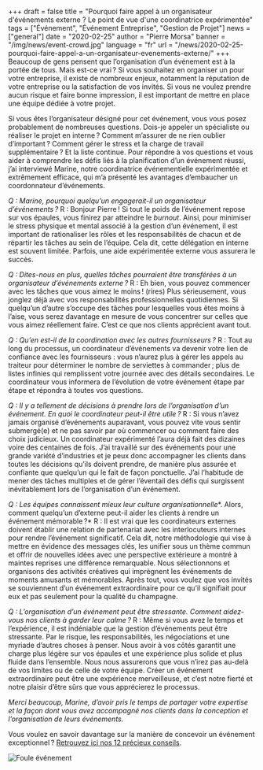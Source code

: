 +++
draft = false
title = "Pourquoi faire appel à un organisateur d'événements externe ? Le point de vue d'une coordinatrice expérimentée"
tags = ["Événement", "Événement Entreprise", "Gestion de Projet"]
news = ["general"]
date = "2020-02-25"
author = "Pierre Morsa"
banner = "/img/news/event-crowd.jpg"
language = "fr"
url = "/news/2020-02-25-pourquoi-faire-appel-a-un-organisateur-evenements-externe/"
+++
Beaucoup de gens pensent que l’organisation d’un événement est à la portée de tous. Mais est-ce vrai ? Si vous souhaitez en organiser un pour votre entreprise, il existe de nombreux enjeux, notamment la réputation de votre entreprise ou la satisfaction de vos invités. Si vous ne voulez prendre aucun risque et faire bonne impression, il est important de mettre en place une équipe dédiée à votre projet.

Si vous êtes l’organisateur désigné pour cet événement, vous vous posez probablement de nombreuses questions. Dois-je appeler un spécialiste ou réaliser le projet en interne ? Comment m’assurer de ne rien oublier d’important ? Comment gérer le stress et la charge de travail supplémentaire ? Et la liste continue. Pour répondre à vos questions et vous aider à comprendre les défis liés à la planification d’un événement réussi, j’ai interviewé Marine, notre coordinatrice événementielle expérimentée et extrêmement efficace, qui m’a présenté les avantages d’embaucher un coordonnateur d’événements.

*Q : Marine, pourquoi quelqu’un engagerait-il un organisateur d’événements ?*
R : Bonjour Pierre ! Si tout le poids de l’événement repose sur vos épaules, vous finirez par atteindre le *burnout*. Ainsi, pour minimiser le stress physique et mental associé à la gestion d’un événement, il est important de rationaliser les rôles et les responsabilités de chacun et de répartir les tâches au sein de l’équipe. Cela dit, cette délégation en interne est souvent limitée. Parfois, une aide expérimentée externe vous assurera le succès.

*Q : Dites-nous en plus, quelles tâches pourraient être transférées à un organisateur d’événements externe ?*
R : Eh bien, vous pouvez commencer avec les tâches que vous aimez le moins ! (rires) Plus sérieusement, vous jonglez déjà avec vos responsabilités professionnelles quotidiennes. Si quelqu’un d’autre s’occupe des tâches pour lesquelles vous êtes moins à l’aise, vous serez davantage en mesure de vous concentrer sur celles que vous aimez réellement faire. C’est ce que nos clients apprécient avant tout.

*Q : Qu’en est-il de la coordination avec les autres fournisseurs ?*
R : Tout au long du processus, un coordinateur d’événements va devenir votre lien de confiance avec les fournisseurs : vous n’aurez plus à gérer les appels au traiteur pour déterminer le nombre de serviettes à commander ; plus de listes infinies qui remplissent votre journée avec des détails secondaires. Le coordinateur vous informera de l’évolution de votre événement étape par étape et répondra à toutes vos questions.

*Q : Il y a tellement de décisions à prendre lors de l’organisation d’un événement. En quoi le coordinateur peut-il être utile ?*
R : Si vous n’avez jamais organisé d’événements auparavant, vous pouvez vite vous sentir submergé(e) et ne pas savoir par où commencer ou comment faire des choix judicieux. Un coordinateur expérimenté l’aura déjà fait des dizaines voire des centaines de fois. J’ai travaillé sur des événements pour une grande variété d’industries et je peux donc accompagner les clients dans toutes les décisions qu’ils doivent prendre, de manière plus assurée et confiante que quelqu’un qui le fait de façon ponctuelle. J’ai l’habitude de mener des tâches multiples et de gérer l’éventail des défis qui surgissent inévitablement lors de l’organisation d’un événement.

*Q : Les équipes connaissent mieux leur* *culture organisationnelle**. Alors, comment quelqu’un d’externe peut-il aider les clients à rendre un événement mémorable ?*
R : Il est vrai que les coordinateurs externes doivent établir une relation de partenariat avec les interlocuteurs internes pour rendre l’événement significatif. Cela dit, notre méthodologie qui vise à mettre en évidence des messages clés, les unifier sous un thème commun et offrir de nouvelles idées avec une perspective extérieure a montré à maintes reprises une différence remarquable. Nous sélectionnons et organisons des activités créatives qui imprègnent les événements de moments amusants et mémorables. Après tout, vous voulez que vos invités se souviennent d’un événement extraordinaire pour ce qu’il signifiait pour eux et pas seulement pour la qualité du champagne.

*Q : L’organisation d’un événement peut être stressante. Comment aidez-vous nos clients à garder leur calme ?*
R : Même si vous avez le temps et l’expérience, il est indéniable que la gestion d’événements peut être stressante. Par le risque, les responsabilités, les négociations et une myriade d’autres choses à penser. Nous avoir à vos côtés garantit une charge plus légère sur vos épaules et une expérience plus solide et plus fluide dans l’ensemble. Nous nous assurerons que vous n’irez pas au-delà de vos limites ou de celle de votre équipe. Créer un événement extraordinaire peut être une expérience merveilleuse, et c’est notre fierté et notre plaisir d’être sûrs que vous apprécierez le processus.

*Merci beaucoup, Marine, d’avoir pris le temps de partager votre expertise et la façon dont vous avez accompagné nos clients dans la conception et l’organisation de leurs événements.*

Vous voulez en savoir davantage sur la manière de concevoir un événement exceptionnel ? [Retrouvez ici nos 12 précieux conseils](https://www.ideasonstage.fr/news/2019/09/24/2019-09-24-pour-un-evenement-exceptionnel-faites-quelque-chose/).

![Foule événement](/img/news/event-crowd.jpg)